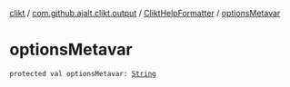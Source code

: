 [clikt](../../index.md) / [com.github.ajalt.clikt.output](../index.md) / [CliktHelpFormatter](index.md) / [optionsMetavar](./options-metavar.md)

# optionsMetavar

`protected val optionsMetavar: `[`String`](https://kotlinlang.org/api/latest/jvm/stdlib/kotlin/-string/index.html)